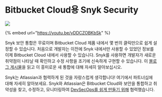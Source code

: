 # Bitbucket Cloud용 Snyk Security

![](https://partner-workshop-assets.s3.us-east-2.amazonaws.com/blog-banner-atlassian-snyk.webp)

{% embed url="https://youtu.be/yDDCZOBKbSk" %}

Snyk 보안 통합은 무료이며 Bitbucket Cloud 제품 내에서 몇 번의 클릭만으로 쉽게 설정할 수 있습니다. 처음으로 개발자는 이전에 Snyk 내에서만 사용할 수 있었던 정보를 이제 Bitbucket Cloud 내에서 사용할 수 있습니다. Snyk를 사용하면 개발자가 새로운 취약점이 나타날 때 확인하고 수정 사항을 조기에 신속하게 구현할 수 있습니다. 이 [블로그 게시물](https://snyk.io/blog/snyk-native-integration-atlassian-bitbucket-cloud-security/)을 읽고 이 흥미로운 새 통합에 대해 자세히 알아보십시오.

Snyk는 Atlassian과 협력하게 된 것을 자랑스럽게 생각합니다! 여기에서 파트너십에 대해 자세히 알아보세요. Snyk와 Atlassian은 Bitbucket Cloud와 보안을 통합하고 취약성을 찾고, 수정하고, 모니터링하여 [DevSecOps를 쉽게 만들기 위해](https://www.atlassian.com/software/bitbucket/features/devsecops) 협력했습니다.
